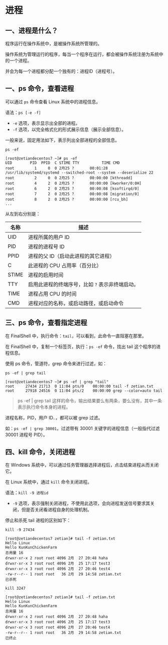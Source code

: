 # 进程

## 一、进程是什么？

程序运行在操作系统中，是被操作系统所管理的。

操作系统为管理运行的程序，每当一个程序在运行，都会被操作系统注册为系统中的一个进程。

并会为每一个进程都分配一个独有的：进程ID（进程号）。

## 一、ps 命令，查看进程

可以通过 `ps` 命令查看 Linux 系统中的进程信息。

语法：`ps [-e -f]`

- `-e` 选项，表示显示出全部的进程。
- `-f` 选项，以完全格式化的形式展示信息（展示全部信息）。

一般来说，固定用法如下，表示列出全部进程的全部信息。

```shell
ps -ef
```

```shell
[root@zetiandecentos7 ~]# ps -ef
UID        PID  PPID  C STIME TTY          TIME CMD
root         1     0  0 2月25 ?       00:01:28 /usr/lib/systemd/systemd --switched-root --system --deserialize 22
root         2     0  0 2月25 ?       00:00:00 [kthreadd]
root         4     2  0 2月25 ?       00:00:00 [kworker/0:0H]
root         6     2  0 2月25 ?       00:00:08 [ksoftirqd/0]
root         7     2  0 2月25 ?       00:00:08 [migration/0]
root         8     2  0 2月25 ?       00:00:00 [rcu_bh]
...
```

从左到右分别是：

| 名称  | 描述                                            |
| ----- | ----------------------------------------------- |
| UID   | 进程所属的用户 ID                               |
| PID   | 进程的进程号 ID                                 |
| PPID  | 进程的父 ID（启动此进程的其它进程）             |
| C     | 此进程的 CPU 占用率（百分比）                   |
| STIME | 进程的启用时间                                  |
| TTY   | 启用此进程的终端序号，比如 `?` 表示非终端启动。 |
| TIME  | 进程占用 CPU 的时间                             |
| CMD   | 进程对应的名称，或启动路径，或启动命令          |

## 三、ps 命令，查看指定进程

在 FinalShell 中，执行命令：`tail`，可以看到，此命令一直阻塞在那里。

在 FinalShell 中，复制一个标签页，执行：`ps -ef` 命令，找出 tail 这个程序的进程信息。

使用 ps 命令，管道符，grep 命令来进行过滤，如：

```shell
ps -ef | grep tail
```

```shell
[root@zetiandecentos7 ~]# ps -ef | grep "tail"
root     27434 21713  0 11:04 pts/0    00:00:00 tail -f zetian.txt
root     27918 24516  0 11:04 pts/2    00:00:00 grep --color=auto tail
```

> ps -ef | grep tail 这样的命令，输出结果要么有两条，要么没有，其中一条表示执行命令本身的进程。

进程名称，PID，用户 ID..，都可以被 grep 过滤。

如：`ps -ef | grep 30001`，过滤带有 30001 关键字的进程信息（一般指代过滤 30001 进程号 PID）。

## 四、kill 命令，关闭进程

在 Windows 系统中，可以通过任务管理器选择进程后，点击结束进程从而关闭它。

在 Linux 系统中，通过 `kill` 命令关闭进程。

语法：`kill -9 进程id`

- `-9` 选项，表示强制关闭进程，不使用此选项，会向进程发送信号要求其关闭，但是否关闭看进程自身的处理机制。

停止和杀死 tail 进程的区别如下：

```shell
kill -9 27434
```

```shell
[root@zetiandecentos7 zetian]# tail -f zetian.txt
Hello Linux
Hello KunKunChickenFarm
总用量 16
drwxr-xr-x 2 root root 4096 2月  27 20:48 haha
drwxr-xr-x 3 root root 4096 2月  25 17:17 test3
drwxr-xr-x 3 root root 4096 2月  27 20:46 test4
-rw-r--r-- 1 root root   36 2月  29 14:58 zetian.txt
已杀死
```

```shell
kill 3247
```

```shell
[root@zetiandecentos7 zetian]# tail -f zetian.txt
Hello Linux
Hello KunKunChickenFarm
总用量 16
drwxr-xr-x 2 root root 4096 2月  27 20:48 haha
drwxr-xr-x 3 root root 4096 2月  25 17:17 test3
drwxr-xr-x 3 root root 4096 2月  27 20:46 test4
-rw-r--r-- 1 root root   36 2月  29 14:58 zetian.txt
已终止
```

